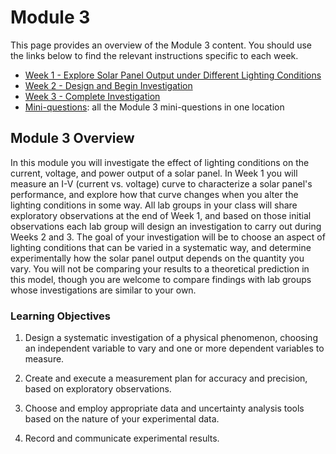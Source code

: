 # Module 3

This page provides an overview of the Module 3 content.  You should use the links below to find the relevant instructions specific to each week.

+ [Week 1 - Explore Solar Panel Output under Different Lighting Conditions](week1)
+ [Week 2 - Design and Begin Investigation](week2)
+ [Week 3 - Complete Investigation](week3)
+ [Mini-questions](mini-questions):  all the Module 3 mini-questions in one location


<!-- [Background Reading](#background-reading) -->

## Module 3 Overview

In this module you will investigate the effect of lighting conditions on the current, voltage, and power output of a solar panel.  In Week 1 you will measure an I-V (current vs. voltage) curve to characterize a solar panel's performance, and explore how that curve changes when you alter the lighting conditions in some way.  All lab groups in your class will share exploratory observations at the end of Week 1, and based on those initial observations each lab group will design an investigation to carry out during Weeks 2 and 3.  The goal of your investigation will be to choose an aspect of lighting conditions that can be varied in a systematic way, and determine experimentally how the solar panel output depends on the quantity you vary.  You will not be comparing your results to a theoretical prediction in this model, though you are welcome to compare findings with lab groups whose investigations are similar to your own.

### Learning Objectives

1. Design a systematic investigation of a physical phenomenon, choosing an independent variable to vary and one or more dependent variables to measure.
 
2. Create and execute a measurement plan for accuracy and precision, based on exploratory observations.

3. Choose and employ appropriate data and uncertainty analysis tools based on the nature of your experimental data.

4. Record and communicate experimental results.
